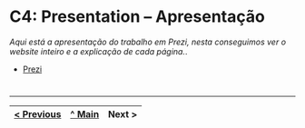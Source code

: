 # C4: Presentation – Apresentação


_Aqui está a apresentação do trabalho em Prezi, nesta conseguimos ver o website inteiro e a explicação de cada página._. 

- [Prezi](https://prezi.com/view/xhHRvrTOnnRARl1cqy2B/)


#

---  
[< Previous](c3.md) | [^ Main](https://github.com/tiwm23tig05/tiwm23tig05) | Next >
:--- | :---: | ---: 